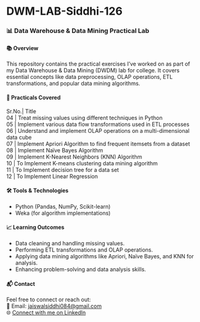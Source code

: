 # DWM-LAB-Siddhi-126
### 📊 Data Warehouse & Data Mining Practical Lab
#### 📚 Overview
This repository contains the practical exercises I’ve worked on as part of my Data Warehouse & Data Mining (DWDM) lab for college. It covers essential concepts like data preprocessing, OLAP operations, ETL transformations, and popular data mining algorithms.
#### 📝 Practicals Covered
Sr.No.| Title <br>
04    | Treat missing values using different techniques in Python <br>
05    | Implement various data flow transformations used in ETL processes <br>
06    | Understand and implement OLAP operations on a multi-dimensional data cube <br>
07    | Implement Apriori Algorithm to find frequent itemsets from a dataset <br>
08    | Implement Naïve Bayes Algorithm <br>
09    | Implement K-Nearest Neighbors (KNN) Algorithm <br> 
10    | To Implement K-means clustering data mining algorithm <br> 
11    | To Implement decision tree for a data set <br>
12    | To Implement Linear Regression <br>

#### 🛠️ Tools & Technologies
- Python (Pandas, NumPy, Scikit-learn)
- Weka (for algorithm implementations)

#### 📈 Learning Outcomes
- Data cleaning and handling missing values.
- Performing ETL transformations and OLAP operations.
- Applying data mining algorithms like Apriori, Naïve Bayes, and KNN for analysis.
- Enhancing problem-solving and data analysis skills.

#### 📬 Contact
Feel free to connect or reach out: <br>
📧 Email: jaiswalsiddhi084@gmail.com <br>
🌐 [Connect with me on LinkedIn](www.linkedin.com/in/siddhi-jaiswal08)
